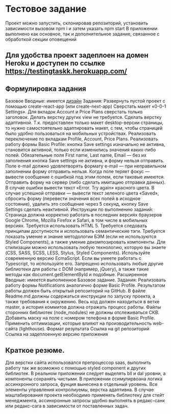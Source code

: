 # Тестовое задание
Проект можно запустить, склонировав репозиторий, установить зависимости вызовом npm i и затем указать npm start
В приложении выполнено как основное, так и дополнительное задание, связанное с обработкой секции оповещений 

## Для удобства проект задеплоен на домен Heroku и доступен по ссылке https://testingtaskk.herokuapp.com/

## Формулировка задания
Базовое
Вводные: имеется <a href='https://www.figma.com/file/b3L1Np4RYiicZAOMopHNkm/react-material-dashboard-free?node-id=0%3A1972'>дизайн</a> 
Задания:
Развернуть пустой проект с помощью create-react-app (или create-next-app)
Сверстать макет «0-0-1 Settings». Для вкладок Account и Price Plans сверстать только заголовок. Делать верстку других view не требуется.
Сделать верстку адаптивной. Т.к. предоставлен только макет desktop-версии страницы, то нужно самостоятельно адаптировать макет, с тем, чтобы страницей было удобно пользоваться на мобильных устройствах.
Реализовать переключение по вкладкам Profile, Account, Price Plans.
Реализовать работу формы Basic Profile: кнопка Save settings изначально не активна, становится активной, только если изменились значения каких-либо полей. Обязательные поля First name, Last name, Email — без их заполнения кнопка Save settings не активна, и форму нельзя отправить. Поле e-mail должно удовлетворять формату e-mail — при неправильном заполнении форму отправить нельзя. Когда поле теряет фокус — вывести сообщение с ошибкой под этим полем, если таковые имеются. Отправить форму на сервер (либо сделать имитацию отправки данных). В случае ошибки вывести текст «Error. Try again» красного цвета. В случае успешной отправки — вывести текст зеленого цвета «Saved», сбросить форму (перевести значения всех полей в исходное состояние), удалить это сообщение через 5 секунд, кнопку Save Settings сделать неактивной.
Инструкции по выполнению заданий:
Страница должна корректно работать в последних версиях браузеров Google Chrome, Mozilla Firefox и Safari, в том числе в мобильных версиях.
Требуется использовать HTML 5.
Требуется следовать принципам доступности и использовать семантические тэги.
Требуется показать умение и знание методологии БЭМ (если не используются Styled Components), а также умение декомпозировать компоненты.
Для стилизации можно использовать любую технологию, которую вы знаете (CSS, SASS, SCSS, LESS, Stylus, Styled Components).
Используйте современную версию EcmaScript. Если вы умеете работать с Typescript, то используйте его.
Запрещено использовать любые другие библиотеки для работы с DOM (например, jQuery), а также такие методы как document.getElementById и подобные.
Расширенное
Вводные: имеется выполненное Базовое задание.
Задания:
Реализовать работу формы Notifications аналогично форме Basic Profile.
Результатом работы должен быть открытый репозиторий на GitHub. В файле Readme.md должны содержаться инструкции по запуску проекта, а также требования к окружению. Весь код должен находиться в ветке master, а история коммитов должна отражать процесс работы. Файлы сторонних библиотек (node_modules) не должны отслеживаться СКВ.
Добавить маску на поле с номером телефона в форме Basic Profile.
Применить оптимизации, которые влияют на производительность web-сайта (lighthouse).
Формат результата
Ссылка на git репозиторий
Ссылка на задеплоенную версию приложения



## Краткое резюме. 
Для верстки сайта использовался препроцессор saas, выполнить работу так же возможно с помощью styled component и других библиотек. 
В реальном приложении следует выделять bll и dal уровни, а компоненты сохранять чистыми. В приложении ссимулирвоана логика ассинхронного запроса, фунция вынесена в отдельный уровень. Все элементы управления контролиуемы, верстка адаптивна. В случае маштабирования проекта необходимо применять библиотеку для стейт менеджмента, ассинхронные запросы удобно выполнять в редакс-санк или редакс-сага в зависимости от поставленных задач.
